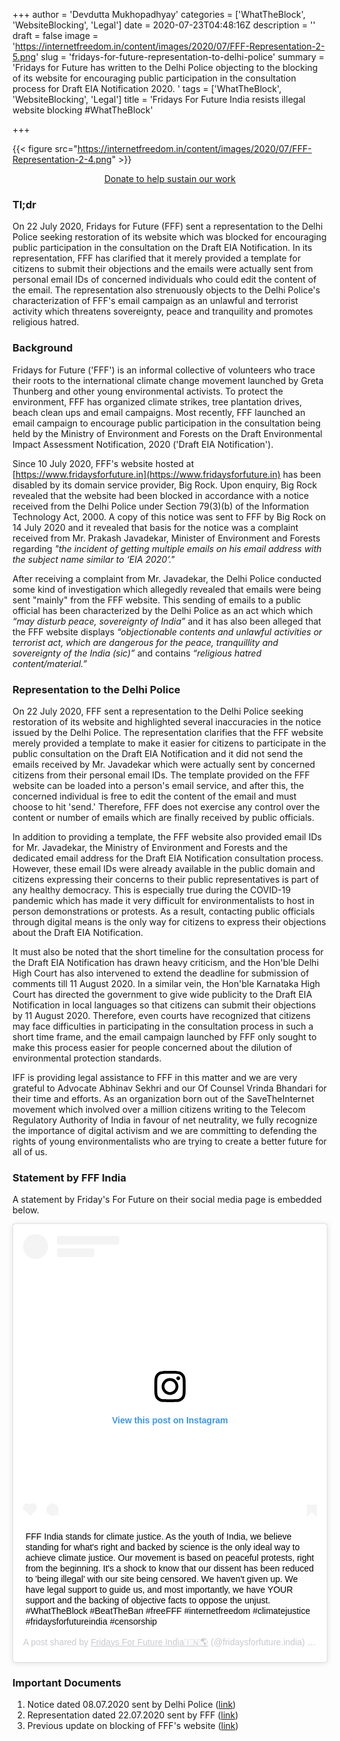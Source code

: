 +++
author = 'Devdutta Mukhopadhyay'
categories = ['WhatTheBlock', 'WebsiteBlocking', 'Legal']
date = 2020-07-23T04:48:16Z
description = ''
draft = false
image = 'https://internetfreedom.in/content/images/2020/07/FFF-Representation-2-5.png'
slug = 'fridays-for-future-representation-to-delhi-police'
summary = 'Fridays for Future has written to the Delhi Police objecting to the blocking of its website for encouraging public participation in the consultation process for Draft EIA Notification 2020. '
tags = ['WhatTheBlock', 'WebsiteBlocking', 'Legal']
title = 'Fridays For Future India resists illegal website blocking #WhatTheBlock'

+++


{{< figure src="https://internetfreedom.in/content/images/2020/07/FFF-Representation-2-4.png" >}}

<div style="text-align:center;">
    <a href="https://internetfreedom.in/donate/" class="button">Donate to help sustain our work</a>
</div>

### Tl;dr

On 22 July 2020, Fridays for Future (FFF) sent a representation to the Delhi Police seeking restoration of its website which was blocked for encouraging public participation in the consultation on the Draft EIA Notification. In its representation, FFF has clarified that it merely provided a template for citizens to submit their objections and the emails were actually sent from personal email IDs of concerned individuals who could edit the content of the email. The representation also strenuously objects to the Delhi Police's characterization of FFF's email campaign as an unlawful and terrorist activity which threatens sovereignty, peace and tranquility and promotes religious hatred.

### Background

Fridays for Future ('FFF') is an informal collective of volunteers who trace their roots to the international climate change movement launched by Greta Thunberg and other young environmental activists. To protect the environment, FFF has organized climate strikes, tree plantation drives, beach clean ups and email campaigns. Most recently, FFF launched an email campaign to encourage public participation in the consultation being held by the Ministry of Environment and Forests on the Draft Environmental Impact Assessment Notification, 2020 ('Draft EIA Notification').

Since 10 July 2020, FFF's website hosted at [https://www.fridaysforfuture.in](https://www.fridaysforfuture.in) has been disabled by its domain service provider, Big Rock. Upon enquiry, Big Rock revealed that the website had been blocked in accordance with a notice received from the Delhi Police under Section 79(3)(b) of the Information Technology Act, 2000. A copy of this notice was sent to FFF by Big Rock on 14 July 2020 and it revealed that basis for the notice was a complaint received from Mr. Prakash Javadekar, Minister of Environment and Forests regarding _"the incident of getting multiple emails on his email address with the subject name similar to ‘EIA 2020’."_

After receiving a complaint from Mr. Javadekar, the Delhi Police conducted some kind of investigation which allegedly revealed that emails were being sent "mainly" from the FFF website. This sending of emails to a public official has been characterized by the Delhi Police as an act which which _“may disturb peace, sovereignty of India”_ and it has also been alleged that the FFF website displays _“objectionable contents and unlawful activities or terrorist act, which are dangerous for the peace, tranquillity and sovereignty of the India (sic)”_ and contains _“religious hatred content/material.”_

### Representation to the Delhi Police

On 22 July 2020, FFF sent a representation to the Delhi Police seeking restoration of its website and highlighted several inaccuracies in the notice issued by the Delhi Police. The representation clarifies that the FFF website merely provided a template to make it easier for citizens to participate in the public consultation on the Draft EIA Notification and it did not send the emails received by Mr. Javadekar which were actually sent by concerned citizens from their personal email IDs. The template provided on the FFF website can be loaded into a person's email service, and after this, the concerned individual is free to edit the content of the email and must choose to hit 'send.' Therefore, FFF does not exercise any control over the content or number of emails which are finally received by public officials.

In addition to providing a template, the FFF website also provided email IDs for Mr. Javadekar, the Ministry of Environment and Forests and the dedicated email address for the Draft EIA Notification consultation process. However, these email IDs were already available in the public domain and citizens expressing their concerns to their public representatives is part of any healthy democracy. This is especially true during the COVID-19 pandemic which has made it very difficult for environmentalists to host in person demonstrations or protests. As a result,  contacting public officials through digital means is the only way for citizens to express their objections about the Draft EIA Notification.

It must also be noted that the short timeline for the consultation process for the Draft EIA Notification has drawn heavy criticism, and the Hon'ble Delhi High Court has also intervened to extend the deadline for submission of comments till 11 August 2020. In a similar vein, the Hon'ble Karnataka High Court has directed the government to give wide publicity to the Draft EIA Notification in local languages so that citizens can submit their objections by 11 August 2020. Therefore, even courts have recognized that citizens may face difficulties in participating in the consultation process in such a short time frame, and the email campaign launched by FFF only sought to make this process easier for people concerned about the dilution of environmental protection standards.

IFF is providing legal assistance to FFF in this matter and we are very grateful to Advocate Abhinav Sekhri and our Of Counsel Vrinda Bhandari for their time and efforts. As an organization born out of the SaveTheInternet movement which involved over a million citizens writing to the Telecom Regulatory Authority of India in favour of net neutrality, we fully recognize the importance of digital activism and we are committing to defending the rights of young environmentalists who are trying to create a better future for all of us.

### Statement by FFF India

A statement by Friday's For Future on their social media page is embedded below.

<blockquote class="instagram-media" data-instgrm-captioned data-instgrm-permalink="https://www.instagram.com/p/CC-YnLhneYn/?utm_source=ig_embed&amp;utm_campaign=loading" data-instgrm-version="12" style=" background:#FFF; border:0; border-radius:3px; box-shadow:0 0 1px 0 rgba(0,0,0,0.5),0 1px 10px 0 rgba(0,0,0,0.15); margin: 1px; max-width:658px; min-width:326px; padding:0; width:99.375%; width:-webkit-calc(100% - 2px); width:calc(100% - 2px);"><div style="padding:16px;"> <a href="https://www.instagram.com/p/CC-YnLhneYn/?utm_source=ig_embed&amp;utm_campaign=loading" style=" background:#FFFFFF; line-height:0; padding:0 0; text-align:center; text-decoration:none; width:100%;" target="_blank"> <div style=" display: flex; flex-direction: row; align-items: center;"> <div style="background-color: #F4F4F4; border-radius: 50%; flex-grow: 0; height: 40px; margin-right: 14px; width: 40px;"></div> <div style="display: flex; flex-direction: column; flex-grow: 1; justify-content: center;"> <div style=" background-color: #F4F4F4; border-radius: 4px; flex-grow: 0; height: 14px; margin-bottom: 6px; width: 100px;"></div> <div style=" background-color: #F4F4F4; border-radius: 4px; flex-grow: 0; height: 14px; width: 60px;"></div></div></div><div style="padding: 19% 0;"></div> <div style="display:block; height:50px; margin:0 auto 12px; width:50px;"><svg width="50px" height="50px" viewBox="0 0 60 60" version="1.1" xmlns="https://www.w3.org/2000/svg" xmlns:xlink="https://www.w3.org/1999/xlink"><g stroke="none" stroke-width="1" fill="none" fill-rule="evenodd"><g transform="translate(-511.000000, -20.000000)" fill="#000000"><g><path d="M556.869,30.41 C554.814,30.41 553.148,32.076 553.148,34.131 C553.148,36.186 554.814,37.852 556.869,37.852 C558.924,37.852 560.59,36.186 560.59,34.131 C560.59,32.076 558.924,30.41 556.869,30.41 M541,60.657 C535.114,60.657 530.342,55.887 530.342,50 C530.342,44.114 535.114,39.342 541,39.342 C546.887,39.342 551.658,44.114 551.658,50 C551.658,55.887 546.887,60.657 541,60.657 M541,33.886 C532.1,33.886 524.886,41.1 524.886,50 C524.886,58.899 532.1,66.113 541,66.113 C549.9,66.113 557.115,58.899 557.115,50 C557.115,41.1 549.9,33.886 541,33.886 M565.378,62.101 C565.244,65.022 564.756,66.606 564.346,67.663 C563.803,69.06 563.154,70.057 562.106,71.106 C561.058,72.155 560.06,72.803 558.662,73.347 C557.607,73.757 556.021,74.244 553.102,74.378 C549.944,74.521 548.997,74.552 541,74.552 C533.003,74.552 532.056,74.521 528.898,74.378 C525.979,74.244 524.393,73.757 523.338,73.347 C521.94,72.803 520.942,72.155 519.894,71.106 C518.846,70.057 518.197,69.06 517.654,67.663 C517.244,66.606 516.755,65.022 516.623,62.101 C516.479,58.943 516.448,57.996 516.448,50 C516.448,42.003 516.479,41.056 516.623,37.899 C516.755,34.978 517.244,33.391 517.654,32.338 C518.197,30.938 518.846,29.942 519.894,28.894 C520.942,27.846 521.94,27.196 523.338,26.654 C524.393,26.244 525.979,25.756 528.898,25.623 C532.057,25.479 533.004,25.448 541,25.448 C548.997,25.448 549.943,25.479 553.102,25.623 C556.021,25.756 557.607,26.244 558.662,26.654 C560.06,27.196 561.058,27.846 562.106,28.894 C563.154,29.942 563.803,30.938 564.346,32.338 C564.756,33.391 565.244,34.978 565.378,37.899 C565.522,41.056 565.552,42.003 565.552,50 C565.552,57.996 565.522,58.943 565.378,62.101 M570.82,37.631 C570.674,34.438 570.167,32.258 569.425,30.349 C568.659,28.377 567.633,26.702 565.965,25.035 C564.297,23.368 562.623,22.342 560.652,21.575 C558.743,20.834 556.562,20.326 553.369,20.18 C550.169,20.033 549.148,20 541,20 C532.853,20 531.831,20.033 528.631,20.18 C525.438,20.326 523.257,20.834 521.349,21.575 C519.376,22.342 517.703,23.368 516.035,25.035 C514.368,26.702 513.342,28.377 512.574,30.349 C511.834,32.258 511.326,34.438 511.181,37.631 C511.035,40.831 511,41.851 511,50 C511,58.147 511.035,59.17 511.181,62.369 C511.326,65.562 511.834,67.743 512.574,69.651 C513.342,71.625 514.368,73.296 516.035,74.965 C517.703,76.634 519.376,77.658 521.349,78.425 C523.257,79.167 525.438,79.673 528.631,79.82 C531.831,79.965 532.853,80.001 541,80.001 C549.148,80.001 550.169,79.965 553.369,79.82 C556.562,79.673 558.743,79.167 560.652,78.425 C562.623,77.658 564.297,76.634 565.965,74.965 C567.633,73.296 568.659,71.625 569.425,69.651 C570.167,67.743 570.674,65.562 570.82,62.369 C570.966,59.17 571,58.147 571,50 C571,41.851 570.966,40.831 570.82,37.631"></path></g></g></g></svg></div><div style="padding-top: 8px;"> <div style=" color:#3897f0; font-family:Arial,sans-serif; font-size:14px; font-style:normal; font-weight:550; line-height:18px;"> View this post on Instagram</div></div><div style="padding: 12.5% 0;"></div> <div style="display: flex; flex-direction: row; margin-bottom: 14px; align-items: center;"><div> <div style="background-color: #F4F4F4; border-radius: 50%; height: 12.5px; width: 12.5px; transform: translateX(0px) translateY(7px);"></div> <div style="background-color: #F4F4F4; height: 12.5px; transform: rotate(-45deg) translateX(3px) translateY(1px); width: 12.5px; flex-grow: 0; margin-right: 14px; margin-left: 2px;"></div> <div style="background-color: #F4F4F4; border-radius: 50%; height: 12.5px; width: 12.5px; transform: translateX(9px) translateY(-18px);"></div></div><div style="margin-left: 8px;"> <div style=" background-color: #F4F4F4; border-radius: 50%; flex-grow: 0; height: 20px; width: 20px;"></div> <div style=" width: 0; height: 0; border-top: 2px solid transparent; border-left: 6px solid #f4f4f4; border-bottom: 2px solid transparent; transform: translateX(16px) translateY(-4px) rotate(30deg)"></div></div><div style="margin-left: auto;"> <div style=" width: 0px; border-top: 8px solid #F4F4F4; border-right: 8px solid transparent; transform: translateY(16px);"></div> <div style=" background-color: #F4F4F4; flex-grow: 0; height: 12px; width: 16px; transform: translateY(-4px);"></div> <div style=" width: 0; height: 0; border-top: 8px solid #F4F4F4; border-left: 8px solid transparent; transform: translateY(-4px) translateX(8px);"></div></div></div></a> <p style=" margin:8px 0 0 0; padding:0 4px;"> <a href="https://www.instagram.com/p/CC-YnLhneYn/?utm_source=ig_embed&amp;utm_campaign=loading" style=" color:#000; font-family:Arial,sans-serif; font-size:14px; font-style:normal; font-weight:normal; line-height:17px; text-decoration:none; word-wrap:break-word;" target="_blank">FFF India stands for climate justice.  As the youth of India, we believe standing for what&#39;s right and backed by science is the only ideal way to achieve climate justice.  Our movement is based on peaceful protests, right from the beginning. It&#39;s a shock to know that our dissent has been reduced to &#39;being illegal&#39; with our site being censored.  We haven&#39;t given up. We have legal support to guide us, and most importantly, we have YOUR support and the backing of objective facts to oppose the unjust. #WhatTheBlock #BeatTheBan #freeFFF #internetfreedom #climatejustice #fridaysforfutureindia #censorship</a></p> <p style=" color:#c9c8cd; font-family:Arial,sans-serif; font-size:14px; line-height:17px; margin-bottom:0; margin-top:8px; overflow:hidden; padding:8px 0 7px; text-align:center; text-overflow:ellipsis; white-space:nowrap;">A post shared by <a href="https://www.instagram.com/fridaysforfuture.india/?utm_source=ig_embed&amp;utm_campaign=loading" style=" color:#c9c8cd; font-family:Arial,sans-serif; font-size:14px; font-style:normal; font-weight:normal; line-height:17px;" target="_blank"> Fridays For Future India🇮🇳🌎</a> (@fridaysforfuture.india) on <time style=" font-family:Arial,sans-serif; font-size:14px; line-height:17px;" datetime="2020-07-23T06:36:14+00:00">Jul 22, 2020 at 11:36pm PDT</time></p></div></blockquote>
<script async src="//www.instagram.com/embed.js"></script>

### Important Documents

1. Notice dated 08.07.2020 sent by Delhi Police ([link](https://drive.google.com/file/d/1O4CIzziS-7wJjBoF8J00--4q8A7PbHir/view?usp=sharing))
2. Representation dated 22.07.2020 sent by FFF ([link](https://drive.google.com/file/d/1YiJLIR6tVtarkZHhC-k7DZUzNemPSly_/view?usp=sharing))
3. Previous update on blocking of FFF's website ([link](https://internetfreedom.in/blocking_env_web/))





